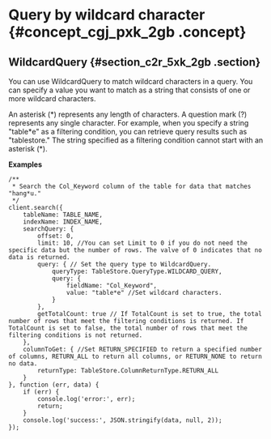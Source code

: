 # Query by wildcard character {#concept_cgj_pxk_2gb .concept}

## WildcardQuery {#section_c2r_5xk_2gb .section}

You can use WildcardQuery to match wildcard characters in a query. You can specify a value you want to match as a string that consists of one or more wildcard characters.

An asterisk \(\*\) represents any length of characters. A question mark \(?\) represents any single character. For example, when you specify a string "table\*e" as a filtering condition, you can retrieve query results such as "tablestore." The string specified as a filtering condition cannot start with an asterisk \(\*\).

**Examples**

```
/**
 * Search the Col_Keyword column of the table for data that matches "hang*u."
 */
client.search({
    tableName: TABLE_NAME,
    indexName: INDEX_NAME,
    searchQuery: {
        offset: 0,
        limit: 10, //You can set Limit to 0 if you do not need the specific data but the number of rows. The valve of 0 indicates that no data is returned.
        query: { // Set the query type to WildcardQuery.
            queryType: TableStore.QueryType.WILDCARD_QUERY,
            query: {
                fieldName: "Col_Keyword",
                value: "table*e" //Set wildcard characters.
            }
        },
        getTotalCount: true // If TotalCount is set to true, the total number of rows that meet the filtering conditions is returned. If TotalCount is set to false, the total number of rows that meet the filtering conditions is not returned.
    },
    columnToGet: { //Set RETURN_SPECIFIED to return a specified number of columns, RETURN_ALL to return all columns, or RETURN_NONE to return no data.
        returnType: TableStore.ColumnReturnType.RETURN_ALL
    }
}, function (err, data) {
    if (err) {
        console.log('error:', err);
        return;
    }
    console.log('success:', JSON.stringify(data, null, 2));
});
```

